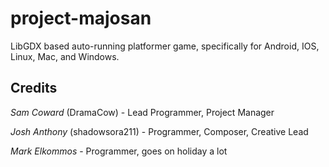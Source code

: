 project-majosan
===============

LibGDX based auto-running platformer game, specifically for Android, IOS, Linux, Mac, and Windows.

Credits
-------

*Sam Coward* (DramaCow) - Lead Programmer, Project Manager

*Josh Anthony* (shadowsora211) - Programmer, Composer, Creative Lead

*Mark Elkommos* - Programmer, goes on holiday a lot
